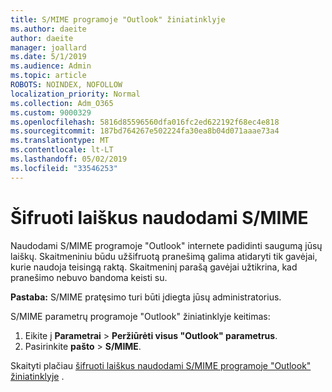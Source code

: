 ```yaml
---
title: S/MIME programoje "Outlook" žiniatinklyje
ms.author: daeite
author: daeite
manager: joallard
ms.date: 5/1/2019
ms.audience: Admin
ms.topic: article
ROBOTS: NOINDEX, NOFOLLOW
localization_priority: Normal
ms.collection: Adm_O365
ms.custom: 9000329
ms.openlocfilehash: 5816d85596560dfa016fc2ed622192f68ec4e818
ms.sourcegitcommit: 187bd764267e502224fa30ea8b04d071aaae73a4
ms.translationtype: MT
ms.contentlocale: lt-LT
ms.lasthandoff: 05/02/2019
ms.locfileid: "33546253"
---
```

# <a name="encrypt-messages-using-smime"></a>Šifruoti laiškus naudodami S/MIME

Naudodami S/MIME programoje "Outlook" internete padidinti saugumą jūsų laiškų. Skaitmeniniu būdu užšifruotą pranešimą galima atidaryti tik gavėjai, kurie naudoja teisingą raktą. Skaitmeninį parašą gavėjai užtikrina, kad pranešimo nebuvo bandoma keisti su.

**Pastaba:** S/MIME pratęsimo turi būti įdiegta jūsų administratorius.

S/MIME parametrų programoje "Outlook" žiniatinklyje keitimas:

1. Eikite į **Parametrai** > **Peržiūrėti visus "Outlook" parametrus**.
2. Pasirinkite **pašto** > **S/MIME**.

Skaityti plačiau [šifruoti laiškus naudodami S/MIME programoje "Outlook" žiniatinklyje](https://support.office.com/article/878c79fc-7088-4b39-966f-14512658f480) .